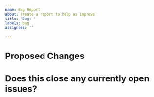 ```yaml
---
name: Bug Report
about: Create a report to help us improve
title: "Bug: "
labels: bug
assignees: ''

---
```



<!--- Make sure that your pull request is not a duplicate. -->

# Proposed Changes
<!--- Describe what changes are made in your pull request -->

# Does this close any currently open issues?
<!--- Mention the issue that your pull request addresses -->

